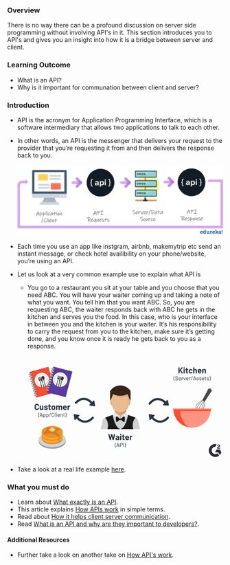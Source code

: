 ### Overview
There is no way there can be a profound discussion on server side programming without involving API's in it. This section introduces you to API's and gives you an insight into how it is a bridge between server and client. 

### Learning Outcome
- What is an API?
- Why is it important for communation between client and server?


### Introduction
- API is the acronym for Application Programming Interface, which is a software intermediary that allows two applications to talk to each other. 
- In other words, an API is the messenger that delivers your request to the provider that you’re requesting it from and then delivers the response back to you.

    ![](./images/API.png)

- Each time you use an app like instgram, airbnb, makemytrip etc send an instant message, or check hotel availibility on your phone/website, you’re using an API.
- Let us look at a very common example use to explain what API is 
    - You go to a restaurant you sit at your table and you choose that you need ABC. You will have your waiter coming up and taking a note of what you want. You tell him that you want ABC. So, you are requesting ABC, the waiter responds back with ABC he gets in the kitchen and serves you the food. In this case, who is your interface in between you and the kitchen is your waiter. It’s his responsibility to carry the request from you to the kitchen, make sure it’s getting done, and you know once it is ready he gets back to you as a response.

    ![](./images/API_example.png)

- Take a look at a real life example [here](https://www.mulesoft.com/resources/api/what-is-an-api).

### What you must do
- Learn about [What exactly is an API](https://www.youtube.com/watch?v=s7wmiS2mSXY).
- This article explains [How APIs work](https://medium.com/@tyteen4a03/how-apis-work-an-analogy-for-dummies-ac6ee1d1671b) in simple terms.
- Read about [How it helps client server communication](https://www.youtube.com/watch?v=B9vPoCOP7oY).
- Read [What is an API and why are they important to developers?](https://medium.com/@mandeepkaur1/what-is-an-api-and-why-are-they-important-to-developers-98ad18d45b93).


#### Additional Resources
- Further take a look on another take on [How API's work](https://blogs.mulesoft.com/biz/tech-ramblings-biz/what-are-apis-how-do-apis-work/).




